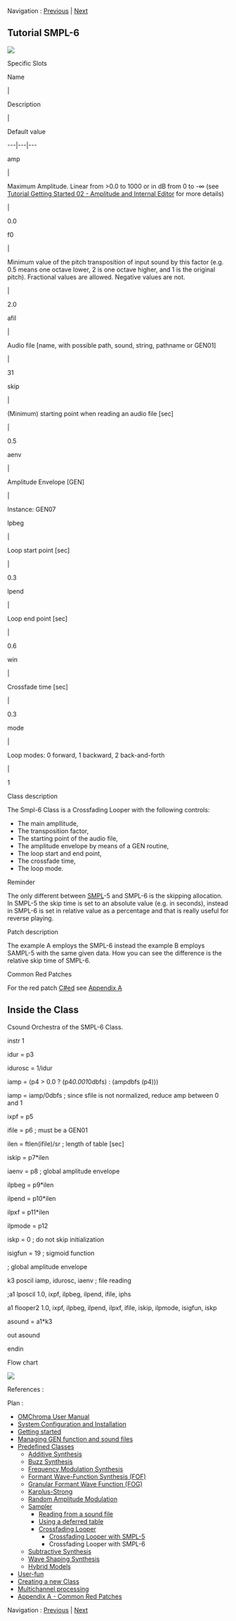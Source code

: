 
Navigation : [Previous](01-smpl-5 "page précédente\(Crossfading
Looper with SMPL-5\)") | [Next](09-Subtractive_Synthesis "page
suivante\(Subtractive Synthesis\)")

## Tutorial SMPL-6

[![](../res/smpl-6_1.png)](../res/smpl-6.png "Cliquez pour agrandir")

Specific Slots

Name

|

Description

|

Default value  
  
---|---|---  
  
amp

|

Maximum Amplitude. Linear from >0.0 to 1000 or in dB from 0 to -∞ (see
[Tutorial Getting Started 02 - Amplitude and Internal
Editor](03-Amplitude_and_internal_editor) for more details)

|

0.0  
  
f0

|

Minimum value of the pitch transposition of input sound by this factor (e.g.
0.5 means one octave lower, 2 is one octave higher, and 1 is the original
pitch). Fractional values are allowed. Negative values are not.

|

2.0  
  
afil

|

Audio file [name, with possible path, sound, string, pathname or GEN01]

|

31  
  
skip

|

(Minimum) starting point when reading an audio file [sec]

|

0.5  
  
aenv

|

Amplitude Envelope [GEN]

|

Instance: GEN07  
  
lpbeg

|

Loop start point [sec]

|

0.3  
  
lpend

|

Loop end point [sec]

|

0.6  
  
win

|

Crossfade time [sec]

|

0.3  
  
mode

|

Loop modes: 0 forward, 1 backward, 2 back-and-forth

|

1  
  
Class description

The Smpl-6 Class is a Crossfading Looper with the following controls:

  * The main ampllitude,
  * The transposition factor,
  * The starting point of the audio file,
  * The amplitude envelope by means of a GEN routine,
  * The loop start and end point,
  * The crossfade time,
  * The loop mode.

Reminder

The only different between [SMPL](01-smpl-5)-5 and SMPL-6 is the skipping
allocation. In SMPL-5 the skip time is set to an absolute value (e.g. in
seconds), instead in SMPL-6 is set in relative value as a percentage and that
is really useful for reverse playing.

Patch description

The example A employs the SMPL-6 instead the example B employs SAMPL-5 with
the same given data. How you can see the difference is the relative skip time
of SMPL-6.

Common Red Patches

For the red patch [C#ed](Component_number_and_entry_delay) see [
Appendix A](A-Appendix-A_Common_red_patches)

## Inside the Class

Csound Orchestra of the SMPL-6 Class.

instr 1

idur = p3

idurosc = 1/idur

iamp = (p4 > 0.0 ? (p4*0.001*0dbfs) : (ampdbfs (p4)))

iamp = iamp/0dbfs ; since sfile is not normalized, reduce amp between 0 and 1

ixpf = p5

ifile = p6 ; must be a GEN01

ilen = ftlen(ifile)/sr ; length of table [sec]

iskip = p7*ilen

iaenv = p8 ; global amplitude envelope

ilpbeg = p9*ilen

ilpend = p10*ilen

ilpxf = p11*ilen

ilpmode = p12

iskp = 0 ; do not skip initialization

isigfun = 19 ; sigmoid function

; global amplitude envelope

k3 poscil iamp, idurosc, iaenv ; file reading

;a1 lposcil 1.0, ixpf, ilpbeg, ilpend, ifile, iphs

a1 flooper2 1.0, ixpf, ilpbeg, ilpend, ilpxf, ifile, iskip, ilpmode, isigfun,
iskp

asound = a1*k3

out asound

endin

Flow chart

[![](../res/smpl-6_1.gif)](../res/smpl-6.gif "Cliquez pour agrandir")

References :

Plan :

  * [OMChroma User Manual](OMChroma)
  * [System Configuration and Installation](Installation)
  * [Getting started](Getting_Started)
  * [Managing GEN function and sound files](Managing_GEN_function_and_sound_files)
  * [Predefined Classes](Predefined_classes)
    * [Additive Synthesis](01-Additive_Synthesis)
    * [Buzz Synthesis](02-Buzz_Synthesis)
    * [Frequency Modulation Synthesis](03-Frequency_modulation)
    * [Formant Wave-Function Synthesis (FOF)](04_Formant_Wave_Function_\(FOF\))
    * [Granular Formant Wave Function (FOG)](05-Granular_Formant_Wave_Function_\(FOG\))
    * [Karplus-Strong](06-Karplus-Strong)
    * [Random Amplitude Modulation](07-Random_Amplitude_Modulation)
    * [Sampler](08-Sampler)
      * [Reading from a sound file](01-Reading_from_a_Sound_File)
      * [Using a deferred table](02-Using_a_deferred_tables)
      * [Crossfading Looper](03-Crossfading_Looper)
        * [Crossfading Looper with SMPL-5](01-smpl-5)
        * Crossfading Looper with SMPL-6
    * [Subtractive Synthesis](09-Subtractive_Synthesis)
    * [Wave Shaping Synthesis](10-Waveshaping)
    * [Hybrid Models](11-Hybrid_Models)
  * [User-fun](User-fun)
  * [Creating a new Class](Creating_a_new_Class)
  * [Multichannel processing](06-Multichannel_processing)
  * [Appendix A - Common Red Patches](A-Appendix-A_Common_red_patches)

Navigation : [Previous](01-smpl-5 "page précédente\(Crossfading
Looper with SMPL-5\)") | [Next](09-Subtractive_Synthesis "page
suivante\(Subtractive Synthesis\)")
